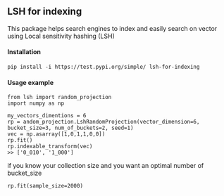 ## LSH for indexing

This package helps search engines to index and easily search on vector using Local sensitivity hashing (LSH)

#### Installation
    pip install -i https://test.pypi.org/simple/ lsh-for-indexing

#### Usage example
    from lsh import random_projection
    import numpy as np
    
    my_vectors_dimentions = 6
    rp = andom_projection.LshRandomProjection(vector_dimension=6, bucket_size=3, num_of_buckets=2, seed=1)
    vec = np.asarray([1,0,1,1,0,0])
    rp.fit()
    rp.indexable_transform(vec)
    >> ['0_010', '1_000']
    
if you know your collection size and you want an optimal number of bucket_size
    
    rp.fit(sample_size=2000)